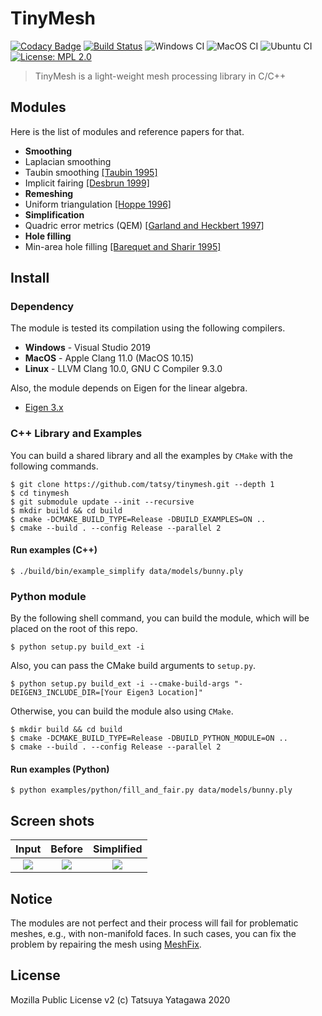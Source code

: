 TinyMesh
===

[![Codacy Badge](https://app.codacy.com/project/badge/Grade/2fd9a7f621e44654ad8b81bc38138662)](https://www.codacy.com/manual/tatsy/tinymesh?utm_source=github.com&amp;utm_medium=referral&amp;utm_content=tatsy/tinymesh&amp;utm_campaign=Badge_Grade)
[![Build Status](https://travis-ci.com/tatsy/tinymesh.svg?branch=master)](https://travis-ci.com/tatsy/tinymesh)
![Windows CI](https://github.com/tatsy/tinymesh/workflows/Windows%20CI/badge.svg)
![MacOS CI](https://github.com/tatsy/tinymesh/workflows/MacOS%20CI/badge.svg)
![Ubuntu CI](https://github.com/tatsy/tinymesh/workflows/Ubuntu%20CI/badge.svg)
[![License: MPL 2.0](https://img.shields.io/badge/License-MPL%202.0-brightgreen.svg)](https://opensource.org/licenses/MPL-2.0)

> TinyMesh is a light-weight mesh processing library in C/C++

Modules
---

Here is the list of modules and reference papers for that.

*   **Smoothing**
  * Laplacian smoothing
  * Taubin smoothing [[Taubin 1995]](https://dl.acm.org/doi/10.1145/218380.218473)
  * Implicit fairing [[Desbrun 1999]](https://dl.acm.org/doi/10.1145/311535.311576)
*   **Remeshing**
  * Uniform triangulation [[Hoppe 1996]](https://dl.acm.org/doi/10.1145/237170.237216)
*   **Simplification**
  * Quadric error metrics (QEM) [[Garland and Heckbert 1997]](https://dl.acm.org/doi/10.1145/258734.258849)
*   **Hole filling**
  * Min-area hole filling [[Barequet and Sharir 1995]](https://www.sciencedirect.com/science/article/pii/016783969400011G?via%3Dihub)

Install
---

### Dependency

The module is tested its compilation using the following compilers.

*   **Windows** - Visual Studio 2019
*   **MacOS** - Apple Clang 11.0 (MacOS 10.15)
*   **Linux** - LLVM Clang 10.0, GNU C Compiler 9.3.0

Also, the module depends on Eigen for the linear algebra.

*   [Eigen 3.x](http://eigen.tuxfamily.org/index.php)

### C++ Library and Examples

You can build a shared library and all the examples by `CMake` with the following commands.

```shell
$ git clone https://github.com/tatsy/tinymesh.git --depth 1
$ cd tinymesh
$ git submodule update --init --recursive
$ mkdir build && cd build
$ cmake -DCMAKE_BUILD_TYPE=Release -DBUILD_EXAMPLES=ON ..
$ cmake --build . --config Release --parallel 2
```

#### Run examples (C++)

```shell
$ ./build/bin/example_simplify data/models/bunny.ply
```

### Python module

By the following shell command, you can build the module, which will be placed on the root of this repo.

```shell
$ python setup.py build_ext -i
```

Also, you can pass the CMake build arguments to `setup.py`.

```shell
$ python setup.py build_ext -i --cmake-build-args "-DEIGEN3_INCLUDE_DIR=[Your Eigen3 Location]"
```

Otherwise, you can build the module also using `CMake`.

```shell
$ mkdir build && cd build
$ cmake -DCMAKE_BUILD_TYPE=Release -DBUILD_PYTHON_MODULE=ON ..
$ cmake --build . --config Release --parallel 2
```

#### Run examples (Python)

```shell
$ python examples/python/fill_and_fair.py data/models/bunny.ply
```

Screen shots
---

| Input | Before | Simplified |
|:--------:|:--------:|:--------:|
|![](figures/dragon.jpg)|![](figures/dragon_before_simplify.jpg)|![](figures/dragon_after_simplify.jpg)|

Notice
---

The modules are not perfect and their process will fail for problematic meshes, e.g., with non-manifold faces. In such cases, you can fix the problem by repairing the mesh using [MeshFix](https://github.com/MarcoAttene/MeshFix-V2.1).

License
---

Mozilla Public License v2 (c) Tatsuya Yatagawa 2020
